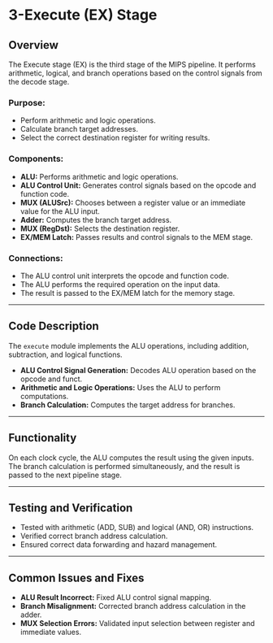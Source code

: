 
# 3-Execute (EX) Stage

## Overview
The Execute stage (EX) is the third stage of the MIPS pipeline. It performs arithmetic, logical, and branch operations based on the control signals from the decode stage.

### Purpose:
- Perform arithmetic and logic operations.
- Calculate branch target addresses.
- Select the correct destination register for writing results.

### Components:
- **ALU:** Performs arithmetic and logic operations.
- **ALU Control Unit:** Generates control signals based on the opcode and function code.
- **MUX (ALUSrc):** Chooses between a register value or an immediate value for the ALU input.
- **Adder:** Computes the branch target address.
- **MUX (RegDst):** Selects the destination register.
- **EX/MEM Latch:** Passes results and control signals to the MEM stage.

### Connections:
- The ALU control unit interprets the opcode and function code.
- The ALU performs the required operation on the input data.
- The result is passed to the EX/MEM latch for the memory stage.

---

## Code Description
The `execute` module implements the ALU operations, including addition, subtraction, and logical functions.

- **ALU Control Signal Generation:** Decodes ALU operation based on the opcode and funct.
- **Arithmetic and Logic Operations:** Uses the ALU to perform computations.
- **Branch Calculation:** Computes the target address for branches.

---

## Functionality
On each clock cycle, the ALU computes the result using the given inputs. The branch calculation is performed simultaneously, and the result is passed to the next pipeline stage.

---

## Testing and Verification
- Tested with arithmetic (ADD, SUB) and logical (AND, OR) instructions.
- Verified correct branch address calculation.
- Ensured correct data forwarding and hazard management.

---

## Common Issues and Fixes
- **ALU Result Incorrect:** Fixed ALU control signal mapping.
- **Branch Misalignment:** Corrected branch address calculation in the adder.
- **MUX Selection Errors:** Validated input selection between register and immediate values.

